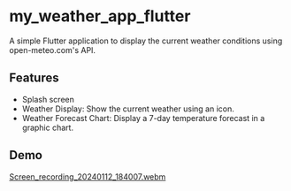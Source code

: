 # my_weather_app_flutter

A simple Flutter application to display the current weather conditions using open-meteo.com's API. 

## Features
- Splash screen
- Weather Display: Show the current weather using an icon.
- Weather Forecast Chart: Display a 7-day temperature forecast in a graphic chart.

## Demo

[Screen_recording_20240112_184007.webm](https://github.com/LomiaW/my-weather-app-flutter/assets/97309404/32c4adc9-ad72-42a5-a6a9-3b015a9c86d7)

